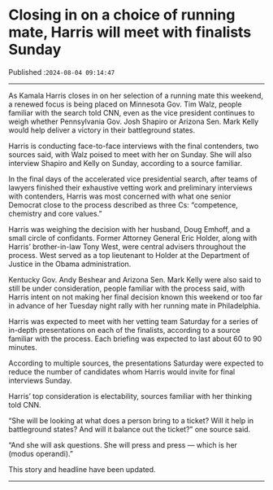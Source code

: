 # Closing in on a choice of running mate, Harris will meet with finalists Sunday

Published :`2024-08-04 09:14:47`

---

As Kamala Harris closes in on her selection of a running mate this weekend, a renewed focus is being placed on Minnesota Gov. Tim Walz, people familiar with the search told CNN, even as the vice president continues to weigh whether Pennsylvania Gov. Josh Shapiro or Arizona Sen. Mark Kelly would help deliver a victory in their battleground states.

Harris is conducting face-to-face interviews with the final contenders, two sources said, with Walz poised to meet with her on Sunday. She will also interview Shapiro and Kelly on Sunday, according to a source familiar.

In the final days of the accelerated vice presidential search, after teams of lawyers finished their exhaustive vetting work and preliminary interviews with contenders, Harris was most concerned with what one senior Democrat close to the process described as three Cs: “competence, chemistry and core values.”

Harris was weighing the decision with her husband, Doug Emhoff, and a small circle of confidants. Former Attorney General Eric Holder, along with Harris’ brother-in-law Tony West, were central advisers throughout the process. West served as a top lieutenant to Holder at the Department of Justice in the Obama administration.

Kentucky Gov. Andy Beshear and Arizona Sen. Mark Kelly were also said to still be under consideration, people familiar with the process said, with Harris intent on not making her final decision known this weekend or too far in advance of her Tuesday night rally with her running mate in Philadelphia.

Harris was expected to meet with her vetting team Saturday for a series of in-depth presentations on each of the finalists, according to a source familiar with the process. Each briefing was expected to last about 60 to 90 minutes.

According to multiple sources, the presentations Saturday were expected to reduce the number of candidates whom Harris would invite for final interviews Sunday.

Harris’ top consideration is electability, sources familiar with her thinking told CNN.

“She will be looking at what does a person bring to a ticket? Will it help in battleground states? And will it balance out the ticket?” one source said.

“And she will ask questions. She will press and press — which is her (modus operandi).”

This story and headline have been updated.

---

